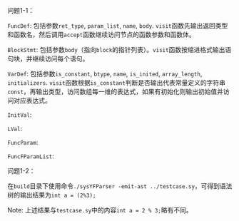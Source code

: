 问题1-1：

`FuncDef`: 包括参数`ret_type`, `param_list`, `name`, `body`. `visit`函数先输出返回类型和函数名，然后调用`accept`函数继续访问节点的函数参数和函数体。

`BlockStmt`: 包括参数`body`（指向`block`的指针列表）。`visit`函数按缩进格式输出语句块，并继续访问每个语句。

`VarDef`: 包括参数`is_constant`, `btype`, `name`, `is_inited`, `array_length`, `initializers`. `visit`函数根据`is_constant`判断是否输出代表常量定义的字符串`const`，再输出类型，访问数组每一维的表达式，如果有初始化则输出初始值并访问对应表达式。

`InitVal`:

`LVal`:

`FuncParam`:

`FuncFParamList`:

问题1-2： 

在`build`目录下使用命令`./sysYFParser -emit-ast ../testcase.sy`，可得到语法树的输出结果为`int a = (2%3);`

Note: 上述结果与`testcase.sy`中的内容`int a = 2 % 3;`略有不同。

